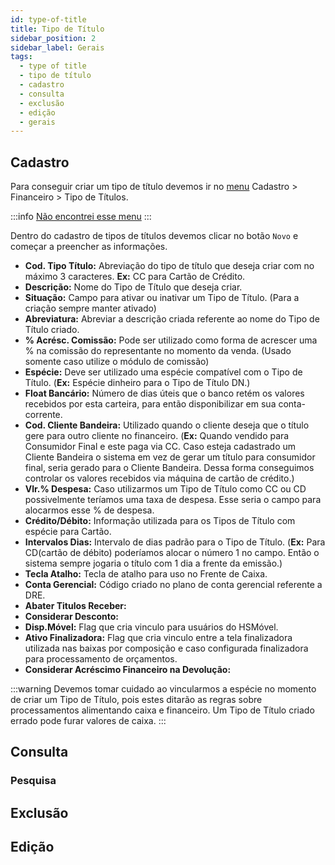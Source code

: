 ```yaml
---
id: type-of-title
title: Tipo de Título
sidebar_position: 2
sidebar_label: Gerais
tags:
  - type of title
  - tipo de título
  - cadastro
  - consulta
  - exclusão
  - edição
  - gerais
---
```


## Cadastro

Para conseguir criar um tipo de título devemos ir no [menu](../intro/getting-started#navegação) <highlight bgColor="#54638c">Cadastro > Financeiro > Tipo de Títulos</highlight>.

:::info
[Não encontrei esse menu](../../intro/getting-started#não-encontrei-o-menu-desejado)
:::

Dentro do cadastro de tipos de títulos devemos clicar no botão `Novo` e começar a preencher as informações.

- **Cod. Tipo Título:** Abreviação do tipo de título que deseja criar com no máximo 3 caracteres. **Ex:** CC para Cartão de Crédito.
- **Descrição:** Nome do Tipo de Título que deseja criar.
- **Situação:** Campo para ativar ou inativar um Tipo de Título. (Para a criação sempre manter ativado)
- **Abreviatura:** Abreviar a descrição criada referente ao nome do Tipo de Título criado.
- **% Acrésc. Comissão:** Pode ser utilizado como forma de acrescer uma % na comissão do representante no momento da venda. (Usado somente caso utilize o módulo de comissão)
- **Espécie:** Deve ser utilizado uma espécie compatível com o Tipo de Título. (**Ex:** Espécie dinheiro para o Tipo de Título DN.)
- **Float Bancário:** Número de dias úteis que o banco retém os valores recebidos por esta carteira, para então disponibilizar em sua conta-corrente.
- **Cod. Cliente Bandeira:** Utilizado quando o cliente deseja que o título gere para outro cliente no financeiro. (**Ex:** Quando vendido para Consumidor Final e este paga via CC. Caso esteja cadastrado um Cliente Bandeira o sistema em vez de gerar um título para consumidor final, seria gerado para o Cliente Bandeira. Dessa forma conseguimos controlar os valores recebidos via máquina de cartão de crédito.)
- **Vlr.% Despesa:** Caso utilizarmos um Tipo de Título como CC ou CD possivelmente teríamos uma taxa de despesa. Esse seria o campo para alocarmos esse % de despesa.
- **Crédito/Débito:** Informação utilizada para os Tipos de Título com espécie para Cartão.
- **Intervalos Dias:** Intervalo de dias padrão para o Tipo de Título. (**Ex:** Para CD(cartão de débito) poderíamos alocar o número 1 no campo. Então o sistema sempre jogaria o título com 1 dia a frente da emissão.)
- **Tecla Atalho:** Tecla de atalho para uso no Frente de Caixa.
- **Conta Gerencial:** Código criado no plano de conta gerencial referente a DRE.
- **Abater Titulos Receber:**
- **Considerar Desconto:**
- **Disp.Móvel:** Flag que cria vinculo para usuários do HSMóvel.
- **Ativo Finalizadora:** Flag que cria vinculo entre a tela finalizadora utilizada nas baixas por composição e caso configurada finalizadora para processamento de orçamentos.
- **Considerar Acréscimo Financeiro na Devolução:**

:::warning
Devemos tomar cuidado ao vincularmos a espécie no momento de criar um Tipo de Título, pois estes ditarão as regras sobre processamentos alimentando caixa e financeiro. Um Tipo de Título criado errado pode furar valores de caixa.
:::

## Consulta

### Pesquisa

## Exclusão

## Edição
